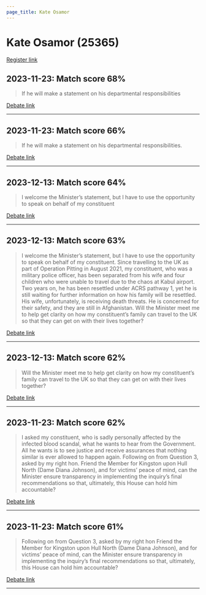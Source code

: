 ```yaml
---
page_title: Kate Osamor
---
```


# Kate Osamor  (25365)

[Register link](https://www.theyworkforyou.com/mp/25365/register)



## 2023-11-23: Match score 68%

>If he will make a statement on his departmental responsibilities

[Debate link](https://www.theyworkforyou.com/debates/?id=2023-11-23d.447.2) 

---



## 2023-11-23: Match score 66%

>If he will make a statement on his departmental responsibilities.

[Debate link](https://www.theyworkforyou.com/debates/?id=2023-11-23d.447.2) 

---



## 2023-12-13: Match score 64%

>I welcome the Minister’s statement, but I have to use the opportunity to speak on behalf of my constituent

[Debate link](https://www.theyworkforyou.com/debates/?id=2023-12-13c.916.4) 

---



## 2023-12-13: Match score 63%

>I welcome the Minister’s statement, but I have to use the opportunity to speak on behalf of my constituent. Since travelling to the UK as part of Operation Pitting in August 2021, my constituent, who was a military police officer, has been separated from his wife and four children who were unable to travel due to the chaos at Kabul airport. Two years on, he has been resettled under ACRS pathway 1, yet he is still waiting for further information on how his family will be resettled. His wife, unfortunately, is receiving death threats. He is concerned for their safety,  and they are still in Afghanistan. Will the Minister meet me to help get clarity on how my constituent’s family can travel to the UK so that they can get on with their lives together?

[Debate link](https://www.theyworkforyou.com/debates/?id=2023-12-13c.916.4) 

---



## 2023-12-13: Match score 62%

>Will the Minister meet me to help get clarity on how my constituent’s family can travel to the UK so that they can get on with their lives together?

[Debate link](https://www.theyworkforyou.com/debates/?id=2023-12-13c.916.4) 

---



## 2023-11-23: Match score 62%

>I asked my constituent, who is sadly personally affected by the infected blood scandal, what he wants to hear from the Government. All he wants is to see justice and receive assurances that nothing similar is ever allowed to happen again. Following on from Question 3, asked by my right hon. Friend the Member for Kingston upon Hull North (Dame Diana Johnson), and for victims’ peace of mind, can the Minister ensure transparency in implementing the inquiry’s final recommendations so that, ultimately, this House can hold him accountable?

[Debate link](https://www.theyworkforyou.com/debates/?id=2023-11-23d.447.4) 

---



## 2023-11-23: Match score 61%

>Following on from Question 3, asked by my right hon Friend the Member for Kingston upon Hull North (Dame Diana Johnson), and for victims’ peace of mind, can the Minister ensure transparency in implementing the inquiry’s final recommendations so that, ultimately, this House can hold him accountable?

[Debate link](https://www.theyworkforyou.com/debates/?id=2023-11-23d.447.4) 

---

